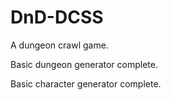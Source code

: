# DnD-DCSS
A dungeon crawl game.

Basic dungeon generator complete.

Basic character generator complete.
